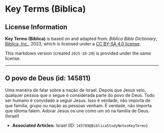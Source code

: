 # Key Terms (Biblica)

## License Information

**Key Terms (Biblica)** is based on and adapted from: _Biblica Bible Dictionary_, [Biblica, Inc.](https://www.biblica.com/), 2023, which is licensed under a [CC BY-SA 4.0 license](https://creativecommons.org/licenses/by-sa/4.0/legalcode.en).

This markdown version (created `2025-10-20`) is provided under the same license.



--------------------------------

## O povo de Deus (id: 145811)

Uma maneira de falar sobre a nação de Israel. Depois que Jesus veio, qualquer pessoa que o segue é considerada parte do povo de Deus. Todo ser humano é convidado a seguir Jesus. Isso é verdade, não importa de que família, grupo ou nação as pessoas venham. É verdade, não importa que idioma falem. Adorar Jesus os une como um só na família de Deus. (Israel)

* **Associated Articles:** Israel (ID: `145789@BiblicaStudyNotesKeyTerms`)

